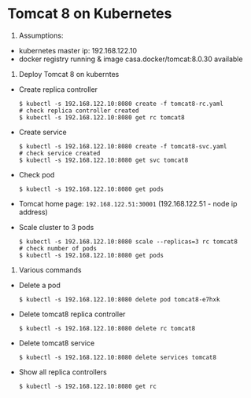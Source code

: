 # Tomcat 8 on Kubernetes

1. Assumptions: 

 - kubernetes master ip: 192.168.122.10
 - docker registry running & image casa.docker/tomcat:8.0.30 available

1. Deploy Tomcat 8 on kuberntes
 * Create replica controller

    ```
    $ kubectl -s 192.168.122.10:8080 create -f tomcat8-rc.yaml
    # check replica controller created
    $ kubectl -s 192.168.122.10:8080 get rc tomcat8
    ```
 * Create service
 
    ```
    $ kubectl -s 192.168.122.10:8080 create -f tomcat8-svc.yaml
    # check service created
    $ kubectl -s 192.168.122.10:8080 get svc tomcat8
    ```
 * Check pod
 
    ```
    $ kubectl -s 192.168.122.10:8080 get pods
    ```
 * Tomcat home page: `192.168.122.51:30001` (192.168.122.51 - node ip address)
 * Scale cluster to 3 pods
 
    ```
    $ kubectl -s 192.168.122.10:8080 scale --replicas=3 rc tomcat8
    # check number of pods
    $ kubectl -s 192.168.122.10:8080 get pods
    ```
1. Various commands
  * Delete a pod
 
    ```
    $ kubectl -s 192.168.122.10:8080 delete pod tomcat8-e7hxk
    ```
  * Delete tomcat8 replica controller
 
    ```
    $ kubectl -s 192.168.122.10:8080 delete rc tomcat8
    ```
  * Delete tomcat8 service
 
    ```
    $ kubectl -s 192.168.122.10:8080 delete services tomcat8
    ```
  * Show all replica controllers
 
    ```
    $ kubectl -s 192.168.122.10:8080 get rc 
    ```
